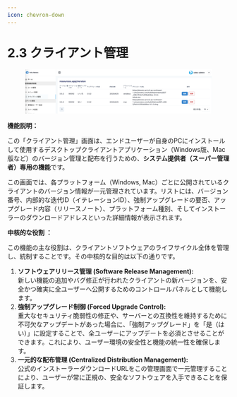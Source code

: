 ```yaml
---
icon: chevron-down
---
```


# 2.3 クライアント管理

<figure><img src="../../.gitbook/assets/image (1).png" alt=""><figcaption></figcaption></figure>

**機能説明：**

この「クライアント管理」画面は、エンドユーザーが自身のPCにインストールして使用するデスクトップクライアントアプリケーション（Windows版、Mac版など）のバージョン管理と配布を行うための、**システム提供者（スーパー管理者）専用の機能**です。

この画面では、各プラットフォーム（Windows, Mac）ごとに公開されているクライアントのバージョン情報が一元管理されています。リストには、バージョン番号、内部的な迭代ID（イテレーションID）、強制アップグレードの要否、アップグレード内容（リリースノート）、プラットフォーム種別、そしてインストーラーのダウンロードアドレスといった詳細情報が表示されます。



**中核的な役割 ：**

この機能の主な役割は、クライアントソフトウェアのライフサイクル全体を管理し、統制することです。その中核的な目的は以下の通りです。

1. **ソフトウェアリリース管理 (Software Release Management):**\
   新しい機能の追加やバグ修正が行われたクライアントの新バージョンを、安全かつ確実に全ユーザーへ公開するためのコントロールパネルとして機能します。
2. **強制アップグレード制御 (Forced Upgrade Control):**\
   重大なセキュリティ脆弱性の修正や、サーバーとの互換性を維持するために不可欠なアップデートがあった場合に、「強制アップグレード」を「是（はい）」に設定することで、全ユーザーにアップデートを必須とさせることができます。これにより、ユーザー環境の安全性と機能の統一性を確保します。
3. **一元的な配布管理 (Centralized Distribution Management):**\
   公式のインストーラーダウンロードURLをこの管理画面で一元管理することにより、ユーザーが常に正規の、安全なソフトウェアを入手できることを保証します。
